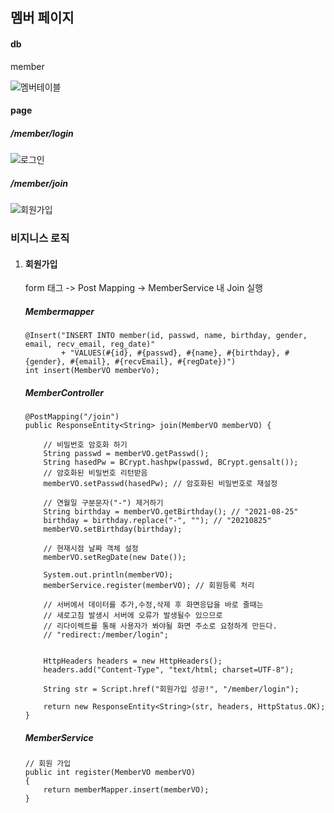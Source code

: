 ## 멤버 페이지

#### db

member

![멤버테이블](https://user-images.githubusercontent.com/51068026/132149047-890c55f4-5ca5-4fdc-a3e4-575d19c38235.PNG)

#### page

##### /member/login

![로그인](https://user-images.githubusercontent.com/51068026/132149102-80884f62-75b2-4748-a21a-2d671cbd7ecf.PNG)

##### /member/join

![회원가입](https://user-images.githubusercontent.com/51068026/132149106-e0dc5587-d0de-40f0-be8e-bb614441adb7.PNG)

### 비지니스 로직

1. #### 회원가입

   form 태그 -> Post Mapping -> MemberService 내 Join  실행
   
   ##### Membermapper
   
   ```
   @Insert("INSERT INTO member(id, passwd, name, birthday, gender, email, recv_email, reg_date)"
           + "VALUES(#{id}, #{passwd}, #{name}, #{birthday}, #{gender}, #{email}, #{recvEmail}, #{regDate})")
   int insert(MemberVO memberVo);
   ```
   
   ##### MemberController
   
   ```
   @PostMapping("/join")
   public ResponseEntity<String> join(MemberVO memberVO) {
   
       // 비밀번호 암호화 하기
       String passwd = memberVO.getPasswd();
       String hasedPw = BCrypt.hashpw(passwd, BCrypt.gensalt()); 
       // 암호화된 비밀번호 리턴받음
       memberVO.setPasswd(hasedPw); // 암호화된 비밀번호로 재설정
   
       // 연월일 구분문자("-") 제거하기
       String birthday = memberVO.getBirthday(); // "2021-08-25"
       birthday = birthday.replace("-", ""); // "20210825"
       memberVO.setBirthday(birthday);
   
       // 현재시점 날짜 객체 설정
       memberVO.setRegDate(new Date());
   
       System.out.println(memberVO);
       memberService.register(memberVO); // 회원등록 처리
   
       // 서버에서 데이터를 추가,수정,삭제 후 화면응답을 바로 줄때는
       // 새로고침 발생시 서버에 오류가 발생될수 있으므로
       // 리다이렉트를 통해 사용자가 봐야될 화면 주소로 요청하게 만든다.
       // "redirect:/member/login";
   
   
       HttpHeaders headers = new HttpHeaders();
       headers.add("Content-Type", "text/html; charset=UTF-8");
   
       String str = Script.href("회원가입 성공!", "/member/login");
   
       return new ResponseEntity<String>(str, headers, HttpStatus.OK);
   }
   ```
   
   ##### MemberService
   
   ```
   // 회원 가입
   public int register(MemberVO memberVO)
   {
       return memberMapper.insert(memberVO);
   }
   ```

